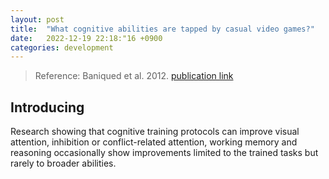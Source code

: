 ```yaml
---
layout: post
title:  "What cognitive abilities are tapped by casual video games?"
date:   2022-12-19 22:18:"16 +0900
categories: development
---
```


> Reference: Baniqued et al. 2012.
[publication link](https://www.ncbi.nlm.nih.gov/pmc/articles/PMC3679476/)

## Introducing

Research showing that cognitive training protocols can improve visual attention, inhibition or conflict-related attention, working memory and reasoning occasionally show improvements limited to the trained tasks but rarely to broader abilities.
